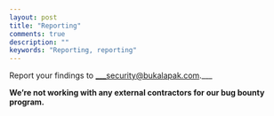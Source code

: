 ```yaml
---
layout: post
title: "Reporting"
comments: true
description: ""
keywords: "Reporting, reporting"
---
```


Report your findings to ___security@bukalapak.com.___

**We’re not working with any external contractors for our bug bounty program.**

